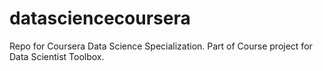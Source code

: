 # datasciencecoursera
Repo for Coursera Data Science Specialization. Part of Course project for Data Scientist Toolbox.
